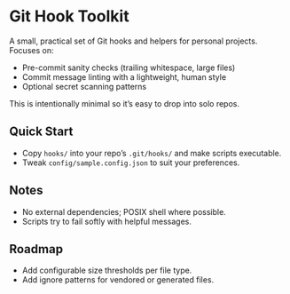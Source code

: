 # Git Hook Toolkit

A small, practical set of Git hooks and helpers for personal projects. Focuses on:
- Pre-commit sanity checks (trailing whitespace, large files)
- Commit message linting with a lightweight, human style
- Optional secret scanning patterns

This is intentionally minimal so it’s easy to drop into solo repos.

## Quick Start
- Copy `hooks/` into your repo’s `.git/hooks/` and make scripts executable.
- Tweak `config/sample.config.json` to suit your preferences.

## Notes
- No external dependencies; POSIX shell where possible.
- Scripts try to fail softly with helpful messages.

## Roadmap
- Add configurable size thresholds per file type.
- Add ignore patterns for vendored or generated files.
